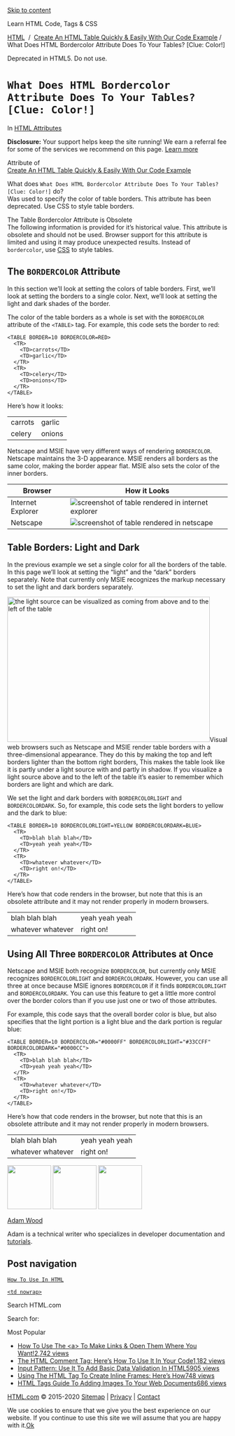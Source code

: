 <a href="#site-main" class="skip-link screen-reader-text">Skip to content</a>

[](https://html.com/)

Learn HTML Code, Tags & CSS

[HTML](https://html.com/)  /  [Create An HTML Table Quickly & Easily With Our Code Example](https://html.com/tags/table/) / What Does HTML Bordercolor Attribute Does To Your Tables? \[Clue: Color!\]

Deprecated in HTML5. Do not use.

# `What Does HTML Bordercolor Attribute Does To Your Tables? [Clue: Color!]`

In <span class="post-meta-category">[HTML Attributes](https://html.com/attributes/)</span>

**Disclosure:** Your support helps keep the site running! We earn a referral fee for some of the services we recommend on this page. [Learn more](https://html.com/disclosure/)

Attribute of  
[Create An HTML Table Quickly & Easily With Our Code Example](https://html.com/tags/table/)

What does `What Does HTML Bordercolor Attribute Does To Your Tables? [Clue: Color!]` do?  
Was used to specify the color of table borders. This attribute has been deprecated. Use CSS to style table borders.

<span class="underline"></span>

<span class="useWarnHead">The Table Bordercolor Attribute is Obsolete</span>  
The following information is provided for it’s historical value. This attribute is obsolete and should not be used. Browser support for this attribute is limited and using it may produce unexpected results. Instead of `bordercolor`, use [CSS](https://html.com/css/) to style tables.

## The `BORDERCOLOR` Attribute

In this section we’ll look at setting the colors of table borders. First, we’ll look at setting the borders to a single color. Next, we’ll look at setting the light and dark shades of the border.

The color of the table borders as a whole is set with the `BORDERCOLOR` attribute of the `<TABLE>` tag. For example, this code sets the border to red:

    <TABLE BORDER=10 BORDERCOLOR=RED>
      <TR>
        <TD>carrots</TD>
        <TD>garlic</TD>
      </TR>
      <TR>
        <TD>celery</TD>
        <TD>onions</TD>
      </TR>
    </TABLE>

Here’s how it looks:

<table><tbody><tr class="odd"><td>carrots</td><td>garlic</td></tr><tr class="even"><td>celery</td><td>onions</td></tr></tbody></table>

Netscape and MSIE have very different ways of rendering `BORDERCOLOR`. Netscape maintains the 3-D appearance. MSIE renders all borders as the same color, making the border appear flat. MSIE also sets the color of the inner borders.

<table><thead><tr class="header"><th>Browser</th><th>How it Looks</th></tr></thead><tbody><tr class="odd"><td>Internet Explorer</td><td><img src="https://html.com/wp-content/uploads/bordercolor-msie.gif" alt="screenshot of table rendered in internet explorer" class="sp-no-webp" srcset="/wp-content/uploads/bordercolor-msie.gif" /></td></tr><tr class="even"><td>Netscape</td><td><img src="https://html.com/wp-content/uploads/bordercolor-netscape.gif" alt="screenshot of table rendered in netscape" class="sp-no-webp" srcset="/wp-content/uploads/bordercolor-netscape.gif" /></td></tr></tbody></table>

## Table Borders: Light and Dark

In the previous example we set a single color for all the borders of the table. In this page we’ll look at setting the “light” and the “dark” borders separately. Note that currently only MSIE recognizes the markup necessary to set the light and dark borders separately.

<img src="https://html.com/wp-content/uploads/bordercolorlight.gif" alt="the light source can be visualized as coming from above and to the left of the table" class="alignright size-full wp-image-3904 sp-no-webp" srcset="https://html.com/wp-content/uploads/bordercolorlight.gif" width="463" height="331" />Visual web browsers such as Netscape and MSIE render table borders with a three-dimensional appearance. They do this by making the top and left borders lighter than the bottom right borders, This makes the table look like it is partly under a light source with and partly in shadow. If you visualize a light source above and to the left of the table it’s easier to remember which borders are light and which are dark.

We set the light and dark borders with `BORDERCOLORLIGHT` and `BORDERCOLORDARK`. So, for example, this code sets the light borders to yellow and the dark to blue:

    <TABLE BORDER=10 BORDERCOLORLIGHT=YELLOW BORDERCOLORDARK=BLUE>
      <TR>
        <TD>blah blah blah</TD>
        <TD>yeah yeah yeah</TD>
      </TR>
      <TR>
        <TD>whatever whatever</TD>
        <TD>right on!</TD>
      </TR>
    </TABLE>

Here’s how that code renders in the browser, but note that this is an obsolete attribute and it may not render properly in modern browsers.

<table><tbody><tr class="odd"><td>blah blah blah</td><td>yeah yeah yeah</td></tr><tr class="even"><td>whatever whatever</td><td>right on!</td></tr></tbody></table>

## Using All Three `BORDERCOLOR` Attributes at Once

Netscape and MSIE both recognize `BORDERCOLOR`, but currently only MSIE recognizes `BORDERCOLORLIGHT` and `BORDERCOLORDARK`. However, you can use all three at once because MSIE ignores `BORDERCOLOR` if it finds `BORDERCOLORLIGHT` and `BORDERCOLORDARK`. You can use this feature to get a little more control over the border colors than if you use just one or two of those attributes.

For example, this code says that the overall border color is blue, but also specifies that the light portion is a light blue and the dark portion is regular blue:

    <TABLE BORDER=10 BORDERCOLOR="#0000FF" BORDERCOLORLIGHT="#33CCFF" BORDERCOLORDARK="#0000CC">
      <TR>
        <TD>blah blah blah</TD>
        <TD>yeah yeah yeah</TD>
      </TR>
      <TR>
        <TD>whatever whatever</TD>
        <TD>right on!</TD>
      </TR>
    </TABLE>

Here’s how that code renders in the browser, but note that this is an obsolete attribute and it may not render properly in modern browsers.

<table><tbody><tr class="odd"><td>blah blah blah</td><td>yeah yeah yeah</td></tr><tr class="even"><td>whatever whatever</td><td>right on!</td></tr></tbody></table>

<img src="http://html.com/wp-content/plugins/a3-lazy-load/assets/images/lazy_placeholder.gif" class="lazy lazy-hidden avatar avatar-100 photo" width="100" height="100" />

<img src="http://html.com/wp-content/plugins/a3-lazy-load/assets/images/lazy_placeholder.gif" class="lazy lazy-hidden avatar avatar-100 photo" width="100" height="100" />

<img src="https://secure.gravatar.com/avatar/3af4194cc38fbc6d4e68fbe7536347d5?s=100&amp;d=mm&amp;r=g" class="avatar avatar-100 photo" srcset="https://secure.gravatar.com/avatar/3af4194cc38fbc6d4e68fbe7536347d5?s=200&amp;d=mm&amp;r=g 2x" width="100" height="100" />

[Adam Wood](https://html.com/author/html/)

<span class="fn">Adam is a technical writer who specializes in developer documentation and [tutorials](https://html.com/).</span>

[<span class="saboxplugin-icon-grey saboxplugin-icon-linkedin"></span>](https://www.linkedin.com/in/adammichaelwood)

<span id="tho-end-content" style="display: block; visibility: hidden;"></span>

## Post navigation

[<span class="nav-link-label"><span class="genericon genericon-previous"></span></span>`How To Use In HTML`](https://html.com/attributes/img-src/)

[`<td nowrap>`<span class="nav-link-label"><span class="genericon genericon-next"></span></span>](https://html.com/attributes/td-nowrap/)

Search HTML.com

<span class="screen-reader-text">Search for:</span>

Most Popular

- <a href="https://html.com/attributes/a-target/" class="popular_posts_bars_link">How To Use The &lt;a&gt; To Make Links &amp; Open Them Where You Want!</a><span class="popular_posts_bars_comment_count_hold"><a href="https://html.com/attributes/a-target/#comments" class="popular_posts_bars_comment_count">2,742 views</a><span class="popular_posts_bars_comment_count_triangle"></span></span>
- <a href="https://html.com/tags/comment-tag/" class="popular_posts_bars_link">The HTML Comment Tag: Here’s How To Use It In Your Code</a><span class="popular_posts_bars_comment_count_hold"><a href="https://html.com/tags/comment-tag/#comments" class="popular_posts_bars_comment_count">1,182 views</a><span class="popular_posts_bars_comment_count_triangle"></span></span>
- <a href="https://html.com/attributes/input-pattern/" class="popular_posts_bars_link">Input Pattern: Use It To Add Basic Data Validation In HTML5</a><span class="popular_posts_bars_comment_count_hold"><a href="https://html.com/attributes/input-pattern/#comments" class="popular_posts_bars_comment_count">905 views</a><span class="popular_posts_bars_comment_count_triangle"></span></span>
- <a href="https://html.com/tags/iframe/" class="popular_posts_bars_link">Using The HTML Tag To Create Inline Frames: Here’s How</a><span class="popular_posts_bars_comment_count_hold"><a href="https://html.com/tags/iframe/#comments" class="popular_posts_bars_comment_count">748 views</a><span class="popular_posts_bars_comment_count_triangle"></span></span>
- <a href="https://html.com/tags/img/" class="popular_posts_bars_link">HTML Tags Guide To Adding Images To Your Web Documents</a><span class="popular_posts_bars_comment_count_hold"><a href="https://html.com/tags/img/#comments" class="popular_posts_bars_comment_count">686 views</a><span class="popular_posts_bars_comment_count_triangle"></span></span>

[HTML.com](https://html.com/) © 2015-2020 [Sitemap](https://html.com/sitemap/) | [Privacy](https://html.com/privacy/) | [Contact](https://html.com/contact/)

<span id="cn-notice-text" class="cn-text-container">We use cookies to ensure that we give you the best experience on our website. If you continue to use this site we will assume that you are happy with it.</span><span id="cn-notice-buttons" class="cn-buttons-container"><a href="#" id="cn-accept-cookie" class="cn-set-cookie cn-button bootstrap button">Ok</a></span><a href="javascript:void(0);" id="cn-close-notice" class="cn-close-icon"></a>
